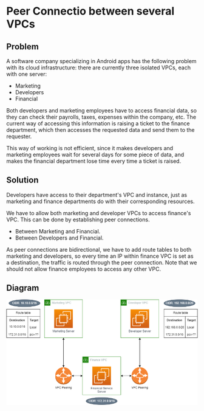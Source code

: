 # Peer Connectio between several VPCs

## Problem
A software company specializing in Android apps has the following problem with its cloud infrastructure: there are currently three isolated VPCs, each with one server:
- Marketing
- Developers
- Financial

Both developers and marketing employees have to access financial data, so they can check their payrolls, taxes, expenses within the company, etc. The current way of accessing this information is raising a ticket to the finance department, which then accesses the requested data and send them to the requester.

This way of working is not efficient, since it makes developers and marketing employees wait for several days for some piece of data, and makes the financial department lose time every time a ticket is raised.

## Solution
Developers have access to their department's VPC and instance, just as marketing and finance departments do with their corresponding resources.

We have to allow both marketing and developer VPCs to access finance's VPC. This can be done by establishing peer connections.
- Between Marketing and Financial.
- Between Developers and Financial.

As peer connections are bidirectional, we have to add route tables to both marketing and developers, so every time an IP within finance VPC is set as a destination, the traffic is routed through the peer connection. Note that we should not allow finance employees to access any other VPC.

## Diagram

[<img src="https://github.com/martinBDev/IaC_AWS/blob/main/connecting_vpcs/Plan.png" alt="Plan" width="700"/>](https://github.com/martinBDev/IaC_AWS/blob/main/connecting_vpcs/Plan.png)
